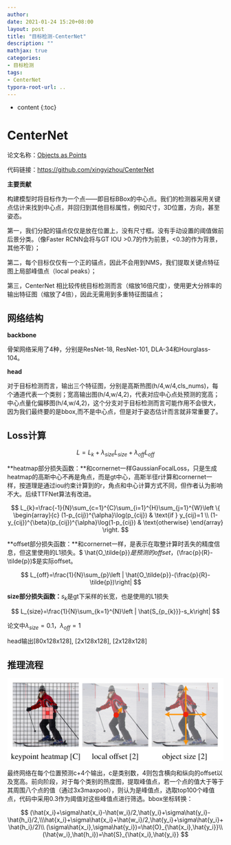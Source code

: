 ```yaml
---
author: 
date: 2021-01-24 15:20+08:00
layout: post
title: "目标检测-CenterNet"
description: ""
mathjax: true
categories:
- 目标检测
tags:
- CenterNet
typora-root-url: ..
---
```


* content
{:toc}
# CenterNet

论文名称：[Objects as Points](https://arxiv.org/pdf/1904.07850.pdf)

代码链接：https://github.com/xingyizhou/CenterNet

**主要贡献**

构建模型时将目标作为一个点——即目标BBox的中心点。我们的检测器采用关键点估计来找到中心点，并回归到其他目标属性，例如尺寸，3D位置，方向，甚至姿态。

第一，我们分配的锚点仅仅是放在位置上，没有尺寸框。没有手动设置的阈值做前后景分类。（像Faster RCNN会将与GT IOU >0.7的作为前景，<0.3的作为背景，其他不管）；

第二，每个目标仅仅有一个正的锚点，因此不会用到NMS，我们提取关键点特征图上局部峰值点（local peaks）；

第三，CenterNet 相比较传统目标检测而言（缩放16倍尺度），使用更大分辨率的输出特征图（缩放了4倍），因此无需用到多重特征图锚点；

## 网络结构

**backbone**

骨架网络采用了4种，分别是ResNet-18, ResNet-101, DLA-34和Hourglass-104。

**head**

对于目标检测而言，输出三个特征图，分别是高斯热图(h/4,w/4,cls_nums)，每个通道代表一个类别；宽高输出图(h/4,w/4,2)，代表对应中心点处预测的宽高；中心点量化偏移图(h/4,w/4,2)，这个分支对于目标检测而言可能作用不会很大，因为我们最终要的是bbox,而不是中心点，但是对于姿态估计而言就非常重要了。

## Loss计算

$$
L=L_{k}+\lambda_{size} L_{size}+\lambda_{off} L_{off}
$$



**heatmap部分损失函数：**和cornernet一样GaussianFocalLoss，只是生成heatmap的高斯中心不再是角点，而是gt中心，高斯半径r计算和cornernet一样，按道理是通过iou约束计算到的r，角点和中心计算方式不同，但作者认为影响不大。后续TTFNet算法有改进。


$$
L_{k}=\frac{-1}{N}\sum_{c=1}^{C}\sum_{i=1}^{H}\sum_{j=1}^{W}\left \{ \begin{array}{c} (1-p_{cij})^{\alpha}\log(p_{cij}) & \text{if }  y_{cij}=1 \\ (1-y_{cij})^{\beta}(p_{cij})^{\alpha}\log(1-p_{cij}) & \text{otherwise} \end{array} \right.
$$


**offset部分损失函数：**和cornernet一样，是表示在取整计算时丢失的精度信息，但这里使用的L1损失。$ \hat{O_\tilde{p}}$是预测的offset，$(\frac{p}{R}-\tilde{p})$是实际offset。


$$
L_{off}=\frac{1}{N}\sum_{p}\left | \hat{O_\tilde{p}}-(\frac{p}{R}-\tilde{p})\right|
$$



**size部分损失函数：**$s_k$是gt下采样的长宽，也是使用的L1损失


$$
L_{size}=\frac{1}{N}\sum_{k=1}^{N}\left | \hat{S_{p_{k}}}-s_k\right|
$$



论文中$\lambda_{size}=0.1$，$\lambda_{off}=1$

head输出[80x128x128], [2x128x128], [2x128x128]

## 推理流程

<img src="/assets/objectdetection/img/6/centernet-1.png" style="zoom:50%;" />

最终网络在每个位置预测c+4个输出，c是类别数，4则包含横向和纵向的offset以及宽高。前向阶段，对于每个类别的热度图，提取峰值点，若一个点的值大于等于其周围八个点的值（通过3x3maxpool），则认为是峰值点，选取top100个峰值点，代码中采用0.3作为阈值对这些峰值点进行筛选。bbox坐标转换：


$$
(\hat{x_i}+\sigma\hat{x_i}-\hat{w_i}/2,\hat{y_i}+\sigma\hat{y_i}-\hat{h_i}/2,\\\hat{x_i}+\sigma\hat{x_i}+\hat{w_i}/2,\hat{y_i}+\sigma\hat{y_i}+\hat{h_i}/2)\\
(\sigma\hat{x_i},\sigma\hat{y_i})=\hat{O}_{\hat{x_i},\hat{y_i}}\\
(\hat{w_i},\hat{h_i})=\hat{S}_{\hat{x_i},\hat{y_i}}
$$

